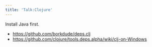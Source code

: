 ```yaml
---
title: 'Talk:Clojure'
---
```


Install Java first.

- <https://github.com/borkdude/deps.clj>
- <https://github.com/clojure/tools.deps.alpha/wiki/clj-on-Windows>
